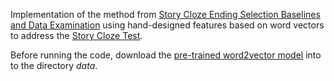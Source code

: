 Implementation of the method from [Story Cloze Ending Selection Baselines and Data Examination](https://arxiv.org/pdf/1703.04330.pdf) using hand-designed features based on word vectors to address the [Story Cloze Test](http://www.coli.uni-saarland.de/~mroth/LSDSem/pdfs/LSDSem06.pdf).

Before running the code, download the [pre-trained word2vector model](https://s3.amazonaws.com/dl4j-distribution/GoogleNews-vectors-negative300.bin.gz) into to the directory _data_.
